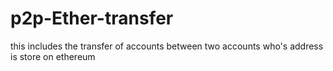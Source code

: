 # p2p-Ether-transfer

this includes the transfer of accounts between two accounts who's address is store on ethereum 
